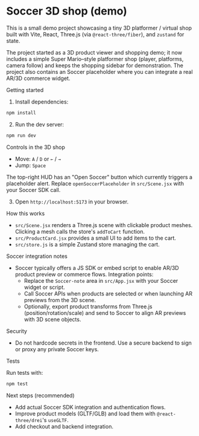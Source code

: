 # Soccer 3D shop (demo)

This is a small demo project showcasing a tiny 3D platformer / virtual shop built with Vite, React, Three.js (via `@react-three/fiber`), and `zustand` for state.

The project started as a 3D product viewer and shopping demo; it now includes a simple Super Mario–style platformer shop (player, platforms, camera follow) and keeps the shopping sidebar for demonstration. The project also contains an Soccer placeholder where you can integrate a real AR/3D commerce widget.

Getting started

1. Install dependencies:

```powershell
npm install
```

2. Run the dev server:

```powershell
npm run dev
```

Controls in the 3D shop

- Move: `A` / `D` or `←` / `→`
- Jump: `Space`

The top-right HUD has an "Open Soccer" button which currently triggers a placeholder alert. Replace `openSoccerPlaceholder` in `src/Scene.jsx` with your Soccer SDK call.

3. Open `http://localhost:5173` in your browser.

How this works

- `src/Scene.jsx` renders a Three.js scene with clickable product meshes. Clicking a mesh calls the store's `addToCart` function.
- `src/ProductCard.jsx` provides a small UI to add items to the cart.
- `src/store.js` is a simple Zustand store managing the cart.

Soccer integration notes

- Soccer typically offers a JS SDK or embed script to enable AR/3D product preview or commerce flows. Integration points:
  - Replace the `Soccer-note` area in `src/App.jsx` with your Soccer widget or script.
  - Call Soccer APIs when products are selected or when launching AR previews from the 3D scene.
  - Optionally, export product transforms from Three.js (position/rotation/scale) and send to Soccer to align AR previews with 3D scene objects.

Security

- Do not hardcode secrets in the frontend. Use a secure backend to sign or proxy any private Soccer keys.

Tests

Run tests with:

```powershell
npm test
```

Next steps (recommended)

- Add actual Soccer SDK integration and authentication flows.
- Improve product models (GLTF/GLB) and load them with `@react-three/drei`'s `useGLTF`.
- Add checkout and backend integration.
